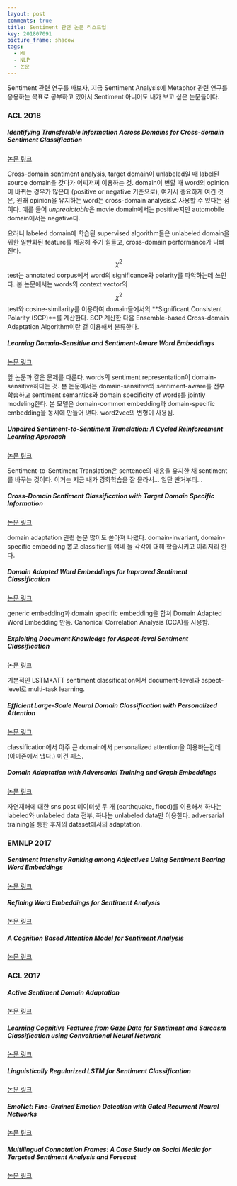 ```yaml
---
layout: post
comments: true
title: Sentiment 관련 논문 리스트업
key: 201807091
picture_frame: shadow
tags:
  - ML
  - NLP
  - 논문
---
```


Sentiment 관련 연구를 파보자, 지금 Sentiment Analysis에 Metaphor 관련 연구를 응용하는 목표로 공부하고 있어서 Sentiment 아니어도 내가 보고 싶은 논문들이다.

<!--more-->

### ACL 2018


##### Identifying Transferable Information Across Domains for Cross-domain Sentiment Classification

[논문 링크](https://www.cse.iitb.ac.in/~pb/papers/acl18-cross-domain-sentiment.pdf)

Cross-domain sentiment analysis, target domain이 unlabeled일 때 label된 source domain을 갖다가 어찌저찌 이용하는 것.
domain이 변할 때 word의 opinion이 바뀌는 경우가 많은데 (positive or negative 기준으로), 여기서 중요하게 여긴 것은, 원래 opinion을 유지하는 word는 cross-domain analysis로 사용할 수 있다는 점이다.
예를 들어 *unpredictable*은 movie domain에서는 positive지만 automobile domain에서는 negative다.

요러니 labeled domain에 학습된 supervised algorithm들은 unlabeled domain을 위한 일반화된 feature를 제공해 주기 힘들고, cross-domain performance가 나빠진다.
$${\chi}^2$$ test는 annotated corpus에서 word의 significance와 polarity를 파악하는데 쓰인다.
본 논문에서는 words의 context vector의 $${\chi}^2$$ test와 cosine-similarity를 이용하여
domain들에서의 **Significant Consistent Polarity (SCP)**를 계산한다.
SCP 계산한 다음 Ensemble-based Cross-domain Adaptation Algorithm이란 걸 이용해서 분류한다.

##### Learning Domain-Sensitive and Sentiment-Aware Word Embeddings

[논문 링크](https://arxiv.org/pdf/1805.03801.pdf)

앞 논문과 같은 문제를 다룬다. words의 sentiment representation이 domain-sensitive하다는 것.
본 논문에서는 domain-sensitive와 sentiment-aware를 전부 학습하고 sentiment semantics와 domain specificity of words를 jointly modeling한다.
본 모델은 domain-common embedding과 domain-specific embedding을 동시에 만들어 낸다. word2vec의 변형이 사용됨.

##### Unpaired Sentiment-to-Sentiment Translation: A Cycled Reinforcement Learning Approach

[논문 링크](https://arxiv.org/pdf/1805.05181.pdf)

Sentiment-to-Sentiment Translation은 sentence의 내용을 유지한 채 sentiment를 바꾸는 것이다.
이거는 지금 내가 강화학습을 잘 몰라서... 일단 딴거부터...

##### Cross-Domain Sentiment Classification with Target Domain Specific Information

[논문 링크](http://jkx.fudan.edu.cn/~qzhang/paper/acl2018.pdf)

domain adaptation 관련 논문 많이도 쏟아져 나왔다. domain-invariant, domain-specific embedding 뽑고 classifier를 얘네 둘 각각에 대해 학습시키고 이리저리 한다.

##### Domain Adapted Word Embeddings for Improved Sentiment Classification

[논문 링크](https://arxiv.org/pdf/1805.04576.pdf)

generic embedding과 domain specific embedding을 합쳐 Domain Adapted Word Embedding 만듬.
Canonical Correlation Analysis (CCA)를 사용함.

##### Exploiting Document Knowledge for Aspect-level Sentiment Classification

[논문 링크](https://arxiv.org/pdf/1806.04346.pdf)

기본적인 LSTM+ATT sentiment classification에서 document-level과 aspect-level로 multi-task learning.

##### Efficient Large-Scale Neural Domain Classification with Personalized Attention

[논문 링크](https://arxiv.org/pdf/1804.08065.pdf)

classification에서 아주 큰 domain에서 personalized attention을 이용하는건데 (아마존에서 냈다.) 이건 패스.

##### Domain Adaptation with Adversarial Training and Graph Embeddings

[논문 링크](https://arxiv.org/pdf/1805.05151.pdf)

자연재해에 대한 sns post 데이터셋 두 개 (earthquake, flood)를 이용해서 하나는 labeled와 unlabeled data 전부, 하나는 unlabeled data만 이용한다.
adversarial training을 통한 후자의 dataset에서의 adaptation.

### EMNLP 2017

##### Sentiment Intensity Ranking among Adjectives Using Sentiment Bearing Word Embeddings

[논문 링크](http://aclweb.org/anthology/D17-1058)

##### Refining Word Embeddings for Sentiment Analysis

[논문 링크](http://aclweb.org/anthology/D17-1056)

##### A Cognition Based Attention Model for Sentiment Analysis

[논문 링크](https://pdfs.semanticscholar.org/3fe4/fde24fab5795f01fea7dffa9dc42cabced60.pdf)


### ACL 2017

##### Active Sentiment Domain Adaptation

[논문 링크](http://www.aclweb.org/anthology/P17-1156)

##### Learning Cognitive Features from Gaze Data for Sentiment and Sarcasm Classification using Convolutional Neural Network

[논문 링크](https://www.cse.iitb.ac.in/~pb/papers/acl17-cogfeatures.pdf)

##### Linguistically Regularized LSTM for Sentiment Classification

[논문 링크](https://arxiv.org/pdf/1611.03949.pdf)

##### EmoNet: Fine-Grained Emotion Detection with Gated Recurrent Neural Networks

[논문 링크](http://www.aclweb.org/anthology/P17-1067)

##### Multilingual Connotation Frames: A Case Study on Social Media for Targeted Sentiment Analysis and Forecast

[논문 링크](https://homes.cs.washington.edu/~hrashkin/publications/mlconnframes_aclshort_2017.pdf)




















